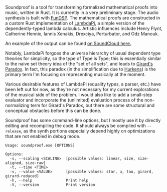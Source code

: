 Soundproof is a tool for transforming formalized mathematical proofs into music, written in Rust.
It is currently in a very preliminary stage. The audio synthesis is built with
[FunDSP](https://github.com/SamiPerttu/fundsp). The mathematical proofs are constructed in a
custom Rust implementation of [LambdaPi](https://www.andres-loeh.de/LambdaPi/), a simple
version of the dependently-typed lambda calculus. 
Artistic influences include Henry Flynt, Catherine Hennix, Iannis Xenakis, Drexciya, Perturbator, and Odz Manouk.

An example of the output can be found [on SoundCloud here.](https://soundcloud.com/user-619734785/system-output-v12)

Notably, LambdaPi forgoes the universe hierarchy of usual dependent type theories for simplicity, 
so the type of Type is Type; this is essentially similar to the naive set theory idea 
of the "set of all sets", and leads to [Girard's Paradox](https://en.wikipedia.org/wiki/System_U).
In fact, this paradox (in the simplification due to [Hurkens](https://www.cs.cmu.edu/~kw/scans/hurkens95tlca.pdf)) 
is the primary term I'm focusing on representing musically at the moment.

Various desirable features of LambdaPi (equality types, a parser, etc.) have been left out for now,
as they're not necessary for my current explorations of the musical side of the problem.
I would also like to add a small-step evaluator and incorporate the (unlimited)
evaluation process of the non-normalizing term for Girard's Paradox, but there are some structural and
conceptual obstacles before this can be done.

Soundproof has some command-line options, but I mostly use it by directly editing and recompiling the code.
It should always be compiled with `--release`, as the synth portions especially depend highly
on optimizations that are not enabled in debug mode.

```
Usage: soundproof.exe [OPTIONS]

Options:
  -s, --scaling <SCALING>  [possible values: linear, size, size-aligned, size-raw]
  -t, --time <TIME>
  -v, --value <VALUE>      [possible values: star, u, tau, girard, girard-reduced]
  -h, --help               Print help
  -V, --version            Print version
```
